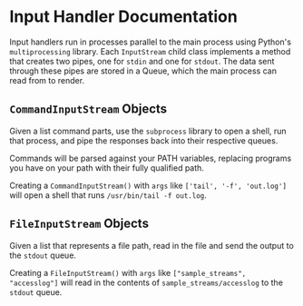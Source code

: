 # Input Handler Documentation

Input handlers run in processes parallel to the main process using Python's `multiprocessing` library. Each `InputStream` child class implements a method that creates two pipes, one for `stdin` and one for `stdout`.  The data sent through these pipes are stored in a Queue, which the main process can read from to render.

## `CommandInputStream` Objects

Given a list command parts, use the `subprocess` library to open a shell, run that process, and pipe the responses back into their respective queues.

Commands will be parsed against your PATH variables, replacing programs you have on your path with their fully qualified path.

Creating a `CommandInputStream()` with `args` like `['tail', '-f', 'out.log']` will open a shell that runs `/usr/bin/tail -f out.log`.

## `FileInputStream` Objects

Given a list that represents a file path, read in the file and send the output to the `stdout` queue.

Creating a `FileInputStream()` with `args` like `["sample_streams", "accesslog"]` will read in the contents of `sample_streams/accesslog` to the `stdout` queue.
